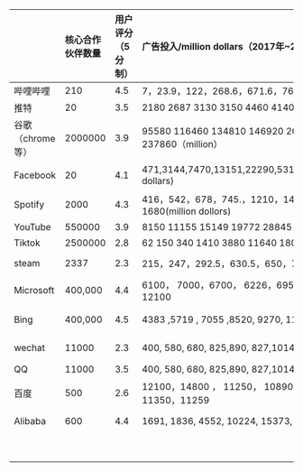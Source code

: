 |                  | 核心合作伙伴数量 | 用户评分（5分制） | 广告投入/million dollars（2017年~2023年）                               | 月均活跃用户/亿                              | 员工数量 | 月会员金额 |
| :--------------- | :--------------- | :---------------- | :---------------------------------------------------------------------- | :------------------------------------------- | :------- | :--------- |
| 哔哩哔哩         | 210              | 4.5               | 7，23.9，122，268.6，671.6，761.2，955.2                                | 0.584,0.928,1.3,2.02,2.72,3.33,3.36          | 6000     | 15         |
| 推特             | 20               | 3.5               | 2180 2687 3130  3150  4460  4140  2980                                  | 2.6，2.63，2.62，3.3，3.5，4.36              | 5500     | 20.1       |
| 谷歌（chrome等） | 2000000          | 3.9               | 95580   116460   134810   146920   209490   224470    237860（million） | 20.4, 23.9, 27.4, 30.6, 32.3, 33, 34.5       | 154000   | 33.4       |
| Facebook         | 20               | 4.1               | 471,3144,7470,13151,22290,53149,50612(million dollars)                  | 20，22.3，24.14，27.01，28.95，29.58，30.3   | 58000    | 11.99      |
| Spotify          | 2000             | 4.3               | 416，542，678，745.，1210，1480，1680(million dollors)                  | 1.32,1.57,2.17,2.86,3.56,4.22,5.15           | 21000    | 61.88      |
| YouTube          | 550000           | 3.9               | 8150  11155   15149   19772  28845   29243  31510                       | 16，18，20，23，25，26.8, 27                 | 20000    | 82.5       |
| Tiktok           | 2500000          | 2.8               | 62 150  340   1410  3880  11640  18040                                  | 0.4,1.72, 4.15,6.76,9.6,13.85,15.97          | 15000    | 0          |
| steam            | 2337             | 2.3               | 215，247，292.5，630.5，650，783.05，908.4                              | 0.67, 0.9, 0.95, 1.2, 1.32, 1.488, 1.648     | 300      | 46.9       |
| Microsoft        | 400,000          | 4.4               | 6100， 7000，6700， 6226，6950，11850，12100                            | 0.52, 0.57, 0.62,0.95, 1.1,39                | 165000   | 39         |
| Bing             | 400,000          | 4.5               | 4383 ,5719 , 7055 ,8520, 9270, 11590, 12200                             | 7.305，8.244，9.305，10，11，12，13          | 8200     | 134        |
| wechat           | 11000            | 2.3               | 400, 580, 680, 825,890, 827,1014                                        | 9.38, 10.4, 11.7, 12.2, 12.68, 13.13, 13.43  | 15000    | 0.3        |
| QQ               | 11000            | 3.5               | 400, 580, 680, 825,890, 827,1014                                        | 6.83，7，6.47，5.95，5.52，5.97              | 15000    | 10         |
| 百度             | 500              | 2.6               | 12100，14800  ， 11250， 10890，12500， 11350，11259                    | 6.04，6.10，6.16，6.28， 6.75， 6.45， 6.67  | 42000    | 30         |
| Alibaba          | 600              | 4.4               | 1691, 1836, 4552, 10224, 15373, 18283,  12618                           | 5.80, 6.66, 7.71,  8.76,  9.32 , 13.1, 13.58 | 250000   | 7.3        |
|                  |                  |                   |                                                                         |                                              |          |            |
|                  |                  |                   |                                                                         |                                              |          |            |
|                  |                  |                   |                                                                         |                                              |          |            |
|                  |                  |                   |                                                                         |                                              |          |            |
|                  |                  |                   |                                                                         |                                              |          |            |
|                  |                  |                   |                                                                         |                                              |          |            |
|                  |                  |                   |                                                                         |                                              |          |            |
|                  |                  |                   |                                                                         |                                              |          |            |